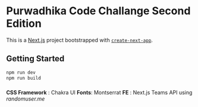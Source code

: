 # Purwadhika Code Challange Second Edition  

This is a [Next.js](https://nextjs.org/) project bootstrapped with [`create-next-app`](https://github.com/vercel/next.js/tree/canary/packages/create-next-app).

## Getting Started

```bash
npm run dev
npm run build
```

###
**CSS Framework** : Chakra UI
**Fonts**: Montserrat
**FE** : Next.js
Teams API using _randomuser.me_
